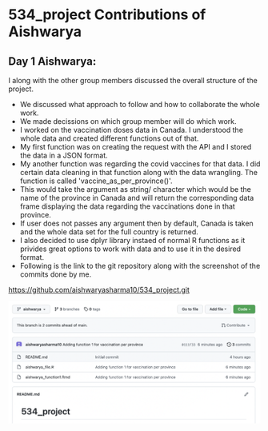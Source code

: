 # 534_project Contributions of Aishwarya

## Day 1 Aishwarya:

I along with the other group members discussed the overall structure of the project. 
- We discussed what approach to follow and how to collaborate the whole work.
- We made decissions on which group member will do which work.
- I worked on the vaccination doses data in Canada. I understood the whole data and created different functions out of that.
- My first function was on creating the request with the API and I stored the data in a JSON format.
- My another function was regarding the covid vaccines for that data. I did certain data cleaning in that function along with the data wrangling. The function is called 'vaccine_as_per_province()'. 
- This would take the argument as string/ character which would be the name of the province in Canada and will return the corresponding data frame displaying the data regarding the vaccinations done in that province.
- If user does not passes any argument then by default, Canada is taken and the whole data set for the full country is returned.
- I also decided to use dplyr library instaed of normal R functions as it privides great options to work with data and to use it in the desired format.
- Following is the link to the git repository along with the screenshot of the commits done by me.

https://github.com/aishwaryasharma10/534_project.git

![Day1_Aishwarya](Day1_Aishwarya.png)